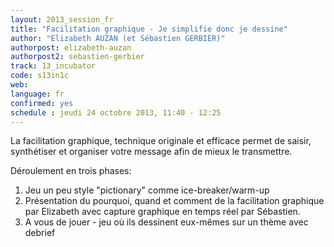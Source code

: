 ```yaml
---
layout: 2013_session_fr
title: "Facilitation graphique - Je simplifie donc je dessine"
author: "Elizabeth AUZAN (et Sébastien GERBIER)"
authorpost: elizabeth-auzan
authorpost2: sebastien-gerbier
track: 13_incubator
code: s13in1c
web: 
language: fr
confirmed: yes
schedule : jeudi 24 octobre 2013, 11:40 - 12:25
---
```


La facilitation graphique, technique originale et efficace permet de saisir, synthétiser et organiser votre message afin de mieux le transmettre.

Déroulement en trois phases:

1. Jeu un peu style "pictionary" comme ice-breaker/warm-up
2. Présentation du pourquoi, quand et comment de la facilitation graphique par Elizabeth avec capture graphique en temps réel par Sébastien.
3. A vous de jouer - jeu où ils dessinent eux-mêmes sur un thème avec debrief
